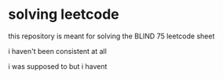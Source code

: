 # solving leetcode

this repository is meant for solving the BLIND 75 leetcode sheet

i haven't been consistent at all
 
i was supposed to but i havent